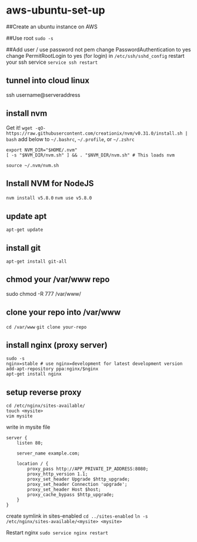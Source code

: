 # aws-ubuntu-set-up

##Create an ubuntu instance on AWS

##Use root
```sudo -s```

##Add user / use password not pem
change PasswordAuthentication to yes
change PermitRootLogin to yes (for login)
in ```/etc/ssh/sshd_config```
restart your ssh service
```service ssh restart```

## tunnel into cloud linux 
ssh username@serveraddress
## install nvm
Get it!
```wget -qO- https://raw.githubusercontent.com/creationix/nvm/v0.31.0/install.sh | bash```
add below to ```~/.bashrc```, ```~/.profile```, or ```~/.zshrc```
```
export NVM_DIR="$HOME/.nvm"
[ -s "$NVM_DIR/nvm.sh" ] && . "$NVM_DIR/nvm.sh" # This loads nvm
```
```source ~/.nvm/nvm.sh```
## Install NVM for NodeJS
```nvm install v5.8.0```
```nvm use v5.8.0```
## update apt
```apt-get update```
## install git
```apt-get install git-all```

## chmod your /var/www repo
sudo chmod -R 777 /var/www/

## clone your repo into /var/www
```cd /var/www```
```git clone your-repo```

## install nginx (proxy server)
```
sudo -s
nginx=stable # use nginx=development for latest development version
add-apt-repository ppa:nginx/$nginx
apt-get install nginx
```

## setup reverse proxy 
```
cd /etc/nginx/sites-available/
touch <mysite>
vim mysite
```

write in mysite file

```
server {
    listen 80;

    server_name example.com;

    location / {
        proxy_pass http://APP_PRIVATE_IP_ADDRESS:8080;
        proxy_http_version 1.1;
        proxy_set_header Upgrade $http_upgrade;
        proxy_set_header Connection 'upgrade';
        proxy_set_header Host $host;
        proxy_cache_bypass $http_upgrade;
    }
}
```

create symlink in sites-enabled
```cd ../sites-enabled```
```ln -s /etc/nginx/sites-available/<mysite> <mysite>```

Restart nginx
```sudo service nginx restart```

